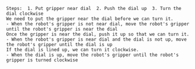 
    Steps:  1. Put gripper near dial  2. Push the dial up  3. Turn the dial clockwise
    We need to put the gripper near the dial before we can turn it.
    - When the robot's gripper is not near dial, move the robot's gripper until the robot's gripper is near the dial
    Once the gripper is near the dial, push it up so that we can turn it.
    - When the robot's gripper is near dial and the dial is not up, move the robot's gripper until the dial is up
    If the dial is lined up, we can turn it clockwise.
    - When the dial is up, move the robot's gripper until the robot's gripper is turned clockwise